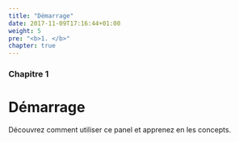 ```yaml
---
title: "Démarrage"
date: 2017-11-09T17:16:44+01:00
weight: 5
pre: "<b>1. </b>"
chapter: true
---
```


### Chapitre 1

# Démarrage

Découvrez comment utiliser ce panel et apprenez en les concepts.
